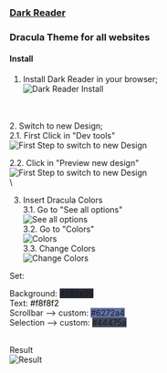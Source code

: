 ### [Dark Reader](https://darkreader.org/)

### Dracula Theme for all websites

#### Install 


1. Install Dark Reader in your browser;\
![Dark Reader Install](./assets/Dark-Reader-Website.png)

\
\
2. Switch to new Design;\
2.1. First Click in "Dev tools"\
![First Step to switch to new Design](./assets/Old-Design.png)

2.2. Click in "Preview new design"\
![First Step to switch to new Design](./assets/Dark-Reader-Tools.png)
\
\

3. Insert Dracula Colors\
3.1. Go to "See all options"\
![See all options](./assets/See-All-Options.png)\
3.2. Go to "Colors"\
![Colors](./assets/Go-To-Colors.png)\
3.3. Change Colors\
![Change Colors](./assets/Colors.png)

Set:

<span>Background: </span><span style="background-color: #282a36;">#282a36</span>
<br>
<span>Text: </span><span style="background-color: #f8f8f2; color:#000">#f8f8f2</span>
<br>
<span>Scrollbar --> custom: </span><span style="background-color: #6272a4;">#6272a4</span>
<br>
<span>Selection --> custom: </span><span style="background-color: #44475a;">#44475a</span>
<br>
<br>

Result\
![Result](./assets/Result.png)
